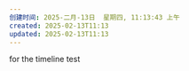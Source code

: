 ```yaml
---
创建时间: 2025-二月-13日  星期四, 11:13:43 上午
created: 2025-02-13T11:13
updated: 2025-02-13T11:13
---
```

for the timeline test
